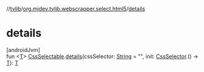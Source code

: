 //[tvlib](../../index.md)/[org.mjdev.tvlib.webscrapper.select.html5](index.md)/[details](details.md)

# details

[androidJvm]\
fun &lt;[T](details.md)&gt; [CssSelectable](../org.mjdev.tvlib.webscrapper.select/-css-selectable/index.md).[details](details.md)(cssSelector: [String](https://kotlinlang.org/api/latest/jvm/stdlib/kotlin/-string/index.html) = &quot;&quot;, init: [CssSelector](../org.mjdev.tvlib.webscrapper.select/-css-selector/index.md).() -&gt; [T](details.md)): [T](details.md)
